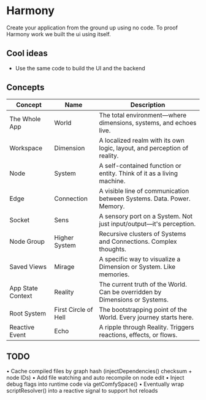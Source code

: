 # Harmony

Create your application from the ground up using no code.
To proof Harmony work we built the ui using itself.

## Cool ideas

- Use the same code to build the UI and the backend

## Concepts

| Concept           | Name                 | Description                                                                 |
| ----------------- | -------------------- | --------------------------------------------------------------------------- |
| The Whole App     | World                | The total environment—where dimensions, systems, and echoes live.          |
| Workspace         | Dimension            | A localized realm with its own logic, layout, and perception of reality.    |
| Node              | System               | A self-contained function or entity. Think of it as a living machine.       |
| Edge              | Connection           | A visible line of communication between Systems. Data. Power. Memory.       |
| Socket            | Sens                 | A sensory port on a System. Not just input/output—it's perception.         |
| Node Group        | Higher System        | Recursive clusters of Systems and Connections. Complex thoughts.            |
| Saved Views       | Mirage               | A specific way to visualize a Dimension or System. Like memories.           |
| App State Context | Reality              | The current truth of the World. Can be overridden by Dimensions or Systems. |
| Root System       | First Circle of Hell | The bootstrapping point of the World. Every journey starts here.            |
| Reactive Event    | Echo                 | A ripple through Reality. Triggers reactions, effects, or flows.            |

## TODO

•	Cache compiled files by graph hash (injectDependencies() checksum + node IDs)
•	Add file watching and auto recompile on node edit
•	Inject debug flags into runtime code via getComfySpace()
•	Eventually wrap scriptResolver() into a reactive signal to support hot reloads
